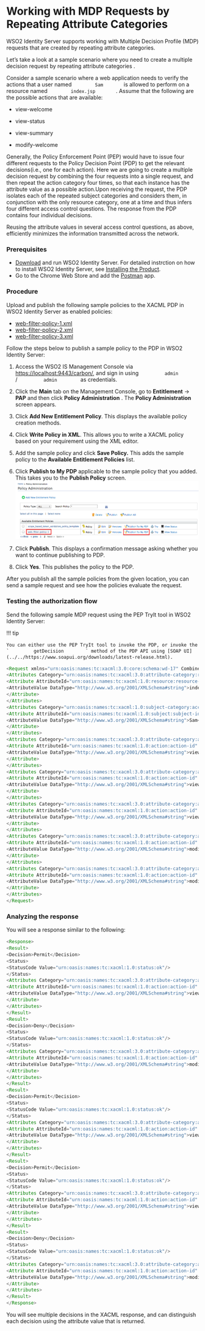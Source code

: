 # Working with MDP Requests by Repeating Attribute Categories

WSO2 Identity Server supports working with Multiple Decision Profile
(MDP) requests that are created by repeating attribute categories.

Let’s take a look at a sample scenario where you need to create a
multiple decision request by repeating attribute categories .

Consider a sample scenario where a web application needs to verify the
actions that a user named `         Sam        ` is allowed to perform
on a resource named `         index.jsp        ` . Assume that the
following are the possible actions that are available:

-   view-welcome

-   view-status

-   view-summary

-   modify-welcome

Generally, the Policy Enforcement Point (PEP) would have to issue four
different requests to the Policy Decision Point (PDP) to get the
relevant decisions(i.e., one for each action). Here we are going to
create a multiple decision request by combining the four requests into a
single request, and then repeat the action category four times, so that
each instance has the attribute value as a possible action.Upon
receiving the request, the PDP isolates each of the repeated subject
categories and considers them, in conjunction with the only resource
category, one at a time and thus infers four different access control
questions. The response from the PDP contains four individual decisions.

Reusing the attribute values in several access control questions, as
above, efficiently minimizes the information transmitted across the
network.

### Prerequisites

-   [Download](https://wso2.com/identity-and-access-management) and run
    WSO2 Identity Server. For detailed instrction on how to install WSO2
    Identity Server, see [Installing the
    Product](../../setup/installing-the-product).
-   Go to the Chrome Web Store and add the
    [Postman](https://chrome.google.com/webstore/detail/postman/fhbjgbiflinjbdggehcddcbncdddomop?hl=en)
    app.

### Procedure

Upload and publish the following sample policies to the XACML PDP in
WSO2 Identity Server as enabled policies:

-   [web-filter-policy-1.xml](https://svn.wso2.org/repos/wso2/people/asela/xacml/sample/web-filter/resources/multiple/web-filter-policy-1.xml)
-   [web-filter-policy-2.xml](https://svn.wso2.org/repos/wso2/people/asela/xacml/sample/web-filter/resources/multiple/web-filter-policy-2.xml)
-   [web-filter-policy-3.xml](https://svn.wso2.org/repos/wso2/people/asela/xacml/sample/web-filter/resources/multiple/web-filter-policy-3.xml)

Follow the steps below to publish a sample policy to the PDP in WSO2
Identity Server:

1.  Access the WSO2 IS Management Console via
    <https://localhost:9443/carbon/>, and sign in using
    `          admin         ` / `          admin         ` as
    credentials.
2.  Click the **Main** tab on the Management Console, go to
    **Entitlement** -\> **PAP** and then click **Policy Administration**
    . The **Policy Administration** screen appears.
3.  Click **Add New Entitlement Policy**. This displays the available
    policy creation methods.
4.  Click **Write Policy in XML**. This allows you to write a XACML
    policy based on your requirement using the XML editor.
5.  Add the sample policy and click **Save Policy.** This adds the
    sample policy to the **Available Entitlement Policies** list.

6.  Click **Publish to My PDP** applicable to the sample policy that you
    added. This takes you to the **Publish Policy** screen.  
    ![publish-policy-to-pdp](../assets/img/tutorials/publish-policy-to-pdp.png)
7.  Click **Publish**. This displays a confirmation message asking
    whether you want to continue publishing to PDP.
8.  Click **Yes**. This publishes the policy to the PDP.

After you publish all the sample policies from the given location, you
can send a sample request and see how the policies evaluate the request.

### Testing the authorization flow

Send the following sample MDP request using the PEP TryIt tool in WSO2
Identity Server:

!!! tip
    
    You can either use the PEP TryIt tool to invoke the PDP, or invoke the
    `         getDecision        ` method of the PDP API using [SOAP UI](../../https://www.soapui.org/downloads/latest-release.html).
    

``` java
<Request xmlns="urn:oasis:names:tc:xacml:3.0:core:schema:wd-17" CombinedDecision="false" ReturnPolicyIdList="false">
<Attributes Category="urn:oasis:names:tc:xacml:3.0:attribute-category:resource">
<Attribute AttributeId="urn:oasis:names:tc:xacml:1.0:resource:resource-id" IncludeInResult="false">
<AttributeValue DataType="http://www.w3.org/2001/XMLSchema#string">index.jsp</AttributeValue>
</Attribute>
</Attributes>
<Attributes Category="urn:oasis:names:tc:xacml:1.0:subject-category:access-subject">
<Attribute AttributeId="urn:oasis:names:tc:xacml:1.0:subject:subject-id" IncludeInResult="false">
<AttributeValue DataType="http://www.w3.org/2001/XMLSchema#string">Sam</AttributeValue>
</Attribute>
</Attributes>
<Attributes Category="urn:oasis:names:tc:xacml:3.0:attribute-category:action">
<Attribute AttributeId="urn:oasis:names:tc:xacml:1.0:action:action-id" IncludeInResult="true">
<AttributeValue DataType="http://www.w3.org/2001/XMLSchema#string">view-welcome</AttributeValue>
</Attribute>
</Attributes>
<Attributes Category="urn:oasis:names:tc:xacml:3.0:attribute-category:action">
<Attribute AttributeId="urn:oasis:names:tc:xacml:1.0:action:action-id" IncludeInResult="true">
<AttributeValue DataType="http://www.w3.org/2001/XMLSchema#string">view-summary</AttributeValue>
</Attribute>
</Attributes>
<Attributes Category="urn:oasis:names:tc:xacml:3.0:attribute-category:action">
<Attribute AttributeId="urn:oasis:names:tc:xacml:1.0:action:action-id" IncludeInResult="true">
<AttributeValue DataType="http://www.w3.org/2001/XMLSchema#string">view-status</AttributeValue>
</Attribute>
</Attributes>
<Attributes Category="urn:oasis:names:tc:xacml:3.0:attribute-category:action">
<Attribute AttributeId="urn:oasis:names:tc:xacml:1.0:action:action-id" IncludeInResult="true">
<AttributeValue DataType="http://www.w3.org/2001/XMLSchema#string">modify-welcome</AttributeValue>
</Attribute>
</Attributes>
<Attributes Category="urn:oasis:names:tc:xacml:3.0:attribute-category:action">
<Attribute AttributeId="urn:oasis:names:tc:xacml:1.0:action:action-id" IncludeInResult="true">
<AttributeValue DataType="http://www.w3.org/2001/XMLSchema#string">modify-summary</AttributeValue>
</Attribute>
</Attributes>
</Request>
```

###  Analyzing the response

You will see a response similar to the following:

``` java
<Response>
<Result>
<Decision>Permit</Decision>
<Status>
<StatusCode Value="urn:oasis:names:tc:xacml:1.0:status:ok"/>
</Status>
<Attributes Category="urn:oasis:names:tc:xacml:3.0:attribute-category:action">
<Attribute AttributeId="urn:oasis:names:tc:xacml:1.0:action:action-id" IncludeInResult="true">
<AttributeValue DataType="http://www.w3.org/2001/XMLSchema#string">view-welcome</AttributeValue>
</Attribute>
</Attributes>
</Result>
<Result>
<Decision>Deny</Decision>
<Status>
<StatusCode Value="urn:oasis:names:tc:xacml:1.0:status:ok"/>
</Status>
<Attributes Category="urn:oasis:names:tc:xacml:3.0:attribute-category:action">
<Attribute AttributeId="urn:oasis:names:tc:xacml:1.0:action:action-id" IncludeInResult="true">
<AttributeValue DataType="http://www.w3.org/2001/XMLSchema#string">modify-summary</AttributeValue>
</Attribute>
</Attributes>
</Result>
<Result>
<Decision>Permit</Decision>
<Status>
<StatusCode Value="urn:oasis:names:tc:xacml:1.0:status:ok"/>
</Status>
<Attributes Category="urn:oasis:names:tc:xacml:3.0:attribute-category:action">
<Attribute AttributeId="urn:oasis:names:tc:xacml:1.0:action:action-id" IncludeInResult="true">
<AttributeValue DataType="http://www.w3.org/2001/XMLSchema#string">view-summary</AttributeValue>
</Attribute>
</Attributes>
</Result>
<Result>
<Decision>Permit</Decision>
<Status>
<StatusCode Value="urn:oasis:names:tc:xacml:1.0:status:ok"/>
</Status>
<Attributes Category="urn:oasis:names:tc:xacml:3.0:attribute-category:action">
<Attribute AttributeId="urn:oasis:names:tc:xacml:1.0:action:action-id" IncludeInResult="true">
<AttributeValue DataType="http://www.w3.org/2001/XMLSchema#string">view-status</AttributeValue>
</Attribute>
</Attributes>
</Result>
<Result>
<Decision>Deny</Decision>
<Status>
<StatusCode Value="urn:oasis:names:tc:xacml:1.0:status:ok"/>
</Status>
<Attributes Category="urn:oasis:names:tc:xacml:3.0:attribute-category:action">
<Attribute AttributeId="urn:oasis:names:tc:xacml:1.0:action:action-id" IncludeInResult="true">
<AttributeValue DataType="http://www.w3.org/2001/XMLSchema#string">modify-welcome</AttributeValue>
</Attribute>
</Attributes>
</Result>
</Response>
```

You will see multiple decisions in the XACML response, and can
distinguish each decision using the attribute value that is returned.
